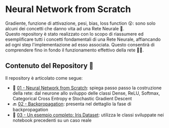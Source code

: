 # Neural Network from Scratch
Gradiente, funzione di attivazione, pesi, bias, loss function :astonished:: sono solo alcuni dei concetti che danno vita ad una Rete Neurale :brain:.<br>
Questo repository è stato realizzato con lo scopo di riassumere ed esemplificare tutti i concetti fondamentali di una Rete Neurale, affiancando ad ogni step l'implementazione ad esso associata. Questo consentirà di comprendere fino in fondo il funzionamento effettivo della rete :weight_lifting_woman:.</br>

## Contenuto del Repository :notebook_with_decorative_cover:
Il repository è articolato come segue:
- :checkered_flag: <a href="01 - Neural Network from Scratch.ipynb">01 - Neural Network from Scratch</a>: spiega passo passo la costruzione della rete: dal neurone allo sviluppo delle classi Dense, ReLU, Softmax, Categorical Cross Entropy e Stochastic Gradient Descent
- :back: <a href="02 - Backpropagation.ipynb">02 - Backpropagation</a>: presenta nel dettaglio la fase di backpropagation
- :sunflower: <a href="03%20-%20Un%20esempio%20completo%3A%20Iris%20Dataset.ipynb">03 - Un esempio completo: Iris Dataset</a>: utilizza le classi sviluppate nei notebook precedenti su un caso reale

